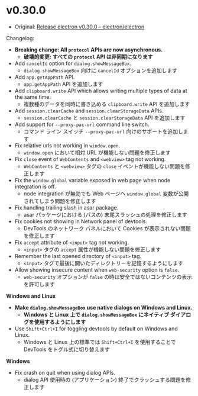 # v0.30.0

- Original: [Release electron v0.30.0 - electron/electron](https://github.com/electron/electron/releases/tag/v0.30.0)

Changelog:

- **Breaking change: All `protocol` APIs are now asynchronous.**
  - **破壊的変更: すべての `protocol` API は非同期になります**
- Add `cancelId` option for `dialog.showMessageBox`.
  - `dialog.showMessageBox` 向けに `cancelId` オプションを追加します
- Add `app.getAppPath` API.
  - `app.getAppPath` API を追加します
- Add `clipboard.write` API which allows writing multiple types of data at the same time.
  - 複数種のデータを同時に書き込める `clipboard.write` API を追加します
- Add `session.clearCache` and `session.clearStorageData` APIs.
  - `session.clearCache` と `session.clearStorageData` API を追加します
- Add support for `--proxy-pac-url` command line switch.
  - コマンド ライン スイッチ `--proxy-pac-url` 向けのサポートを追加します
- Fix relative urls not working in `window.open`.
  - `window.open` において相対 URL が機能しない問題を修正します
- Fix `close` event of `WebContents` and `<webview>` tag not working.
  - `WebContents` と `<webview>` タグの `close` イベントが機能しない問題を修正します
- Fix the `window.global` variable exposed in web page when node integration is off.
  - node integration が無効でも Web ページへ `window.global` 変数が公開されてしまう問題を修正します
- Fix handling trailing slash in asar package.
  - asar パッケージにおける (パスの) 末尾スラッシュの処理を修正します
- Fix cookies not showing in Network panel of devtools.
  - DevTools のネットワーク パネルにおいて Cookies が表示されない問題を修正します
- Fix `accept` attribute of `<input>` tag not working.
  - `<input>` タグの `accept` 属性が機能しない問題を修正します
- Remember the last opened directory of `<input>` tag.
  - `<input>` タグで最後に開いたディレクトリーを記憶するようにします
- Allow showing insecure content when `web-security` option is `false`.
  - `web-security` オプションが `false` の時は安全ではないコンテンツの表示を許可します

**Windows and Linux**

- **Make `dialog.showMessageBox` use native dialogs on Windows and Linux.**
  - **Windows と Linux 上で `dialog.showMessageBox` にネイティブ ダイアログを使用するようにします**
- Use `Shift+Ctrl+I` for toggling devtools by default on Windows and Linux.
  - Windows と Linux 上の標準では `Shift+Ctrl+I` を使用することで DevTools をトグル式に切り替えます

**Windows**

- Fix crash on quit when using dialog APIs.
  - dialog API 使用時の (アプリケーション) 終了でクラッシュする問題を修正します

